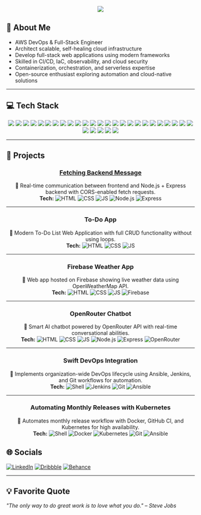 <p align="center">
  <img src="https://readme-typing-svg.demolab.com?font=Fira+Code&size=24&pause=1000&color=00FF00&center=true&vCenter=true&width=700&lines=Hello+Tech+Visionaries!;I+am+Tripti+Singh;AWS+DevOps+%26+Full-Stack+Engineer" />
</p>

## 💫 About Me

* AWS DevOps & Full-Stack Engineer
* Architect scalable, self-healing cloud infrastructure
* Develop full-stack web applications using modern frameworks
* Skilled in CI/CD, IaC, observability, and cloud security
* Containerization, orchestration, and serverless expertise
* Open-source enthusiast exploring automation and cloud-native solutions

---

## 💻 Tech Stack

<p align="center">
<!-- Backend / DevOps --> <img src="https://img.shields.io/badge/Shell_Script-%2312100E.svg?style=for-the-badge&logo=gnu-bash&logoColor=white" /> <img src="https://img.shields.io/badge/Python-%2314354C.svg?style=for-the-badge&logo=python&logoColor=white" /> <img src="https://img.shields.io/badge/AWS-%23FF9900.svg?style=for-the-badge&logo=amazon-aws&logoColor=white" /> <img src="https://img.shields.io/badge/Jenkins-%23D24939.svg?style=for-the-badge&logo=jenkins&logoColor=white" /> <img src="https://img.shields.io/badge/GitLab_CI-%23FC6D26.svg?style=for-the-badge&logo=gitlab&logoColor=white" /> <img src="https://img.shields.io/badge/Git-%23F05032.svg?style=for-the-badge&logo=git&logoColor=white" /> <img src="https://img.shields.io/badge/GitHub_Actions-%232088FF.svg?style=for-the-badge&logo=github-actions&logoColor=white" /> <!-- Cloud & Infra --> <img src="https://img.shields.io/badge/Docker-%230db7ed.svg?style=for-the-badge&logo=docker&logoColor=white" /> <img src="https://img.shields.io/badge/Kubernetes-%23326CE5.svg?style=for-the-badge&logo=kubernetes&logoColor=white" /> <img src="https://img.shields.io/badge/Terraform-%237B42BC.svg?style=for-the-badge&logo=terraform&logoColor=white" /> <img src="https://img.shields.io/badge/Ansible-%23EE0000.svg?style=for-the-badge&logo=ansible&logoColor=white" /> <!-- AWS Services --> <img src="https://img.shields.io/badge/EC2-%230072C6.svg?style=for-the-badge&logo=amazonaws&logoColor=white" /> <img src="https://img.shields.io/badge/S3-%239C9C9C.svg?style=for-the-badge&logo=amazonaws&logoColor=white" /> <img src="https://img.shields.io/badge/RDS-%23007DBC.svg?style=for-the-badge&logo=amazonaws&logoColor=white" /> <img src="https://img.shields.io/badge/Lambda-%23FF9900.svg?style=for-the-badge&logo=awslambda&logoColor=white" /> <img src="https://img.shields.io/badge/IAM-%230079C1.svg?style=for-the-badge&logo=amazonaws&logoColor=white" /> <img src="https://img.shields.io/badge/CloudFormation-%23D34E00.svg?style=for-the-badge&logo=amazonaws&logoColor=white" /> <img src="https://img.shields.io/badge/CloudWatch-%23232F3E.svg?style=for-the-badge&logo=amazonaws&logoColor=white" /> <!-- Networking & CDN --> <img src="https://img.shields.io/badge/Route_53-%233B82F6.svg?style=for-the-badge&logo=amazonaws&logoColor=white" /> <img src="https://img.shields.io/badge/API_Gateway-%23232F3E.svg?style=for-the-badge&logo=amazonaws&logoColor=white" /> <img src="https://img.shields.io/badge/CloudFront-%23FF9900.svg?style=for-the-badge&logo=amazonaws&logoColor=white" /> <!-- Full-Stack Web --> <img src="https://img.shields.io/badge/HTML5-%23E34F26.svg?style=for-the-badge&logo=html5&logoColor=white" /> <img src="https://img.shields.io/badge/CSS3-%231572B6.svg?style=for-the-badge&logo=css3&logoColor=white" /> <img src="https://img.shields.io/badge/JavaScript-%23F7DF1E.svg?style=for-the-badge&logo=javascript&logoColor=black" /> <img src="https://img.shields.io/badge/Node.js-%23339933.svg?style=for-the-badge&logo=node.js&logoColor=white" /> <img src="https://img.shields.io/badge/Express-%23000000.svg?style=for-the-badge&logo=express&logoColor=white" /> <img src="https://img.shields.io/badge/React-%2361DAFB.svg?style=for-the-badge&logo=react&logoColor=black" /> <img src="https://img.shields.io/badge/Next.js-%23000000.svg?style=for-the-badge&logo=next.js&logoColor=white" /> <img src="https://img.shields.io/badge/Firebase-%23FFCA28.svg?style=for-the-badge&logo=firebase&logoColor=black" /> <img src="https://img.shields.io/badge/MongoDB-%2347A248.svg?style=for-the-badge&logo=mongodb&logoColor=white" /> </p>

---

## 🚀 Projects

<div align="center">

### [Fetching Backend Message](https://github.com/Trptisingh/Fetching-Backend-Message.git)
📌 Real-time communication between frontend and Node.js + Express backend with CORS-enabled fetch requests.  
**Tech:** ![HTML](https://img.shields.io/badge/HTML5-E34F26?style=for-the-badge&logo=html5&logoColor=white) ![CSS](https://img.shields.io/badge/CSS3-1572B6?style=for-the-badge&logo=css3&logoColor=white) ![JS](https://img.shields.io/badge/JS-F7DF1E?style=for-the-badge&logo=javascript&logoColor=black) ![Node.js](https://img.shields.io/badge/Node.js-339933?style=for-the-badge&logo=node.js&logoColor=white) ![Express](https://img.shields.io/badge/Express-000000?style=for-the-badge&logo=express&logoColor=white)

---

### To-Do App
📌 Modern To-Do List Web Application with full CRUD functionality without using loops.  
**Tech:** ![HTML](https://img.shields.io/badge/HTML5-E34F26?style=for-the-badge&logo=html5&logoColor=white) ![CSS](https://img.shields.io/badge/CSS3-1572B6?style=for-the-badge&logo=css3&logoColor=white) ![JS](https://img.shields.io/badge/JS-F7DF1E?style=for-the-badge&logo=javascript&logoColor=black)

---

### Firebase Weather App
📌 Web app hosted on Firebase showing live weather data using OpenWeatherMap API.  
**Tech:** ![HTML](https://img.shields.io/badge/HTML5-E34F26?style=for-the-badge&logo=html5&logoColor=white) ![CSS](https://img.shields.io/badge/CSS3-1572B6?style=for-the-badge&logo=css3&logoColor=white) ![JS](https://img.shields.io/badge/JS-F7DF1E?style=for-the-badge&logo=javascript&logoColor=black) ![Firebase](https://img.shields.io/badge/Firebase-FFCA28?style=for-the-badge&logo=firebase&logoColor=white)

---

### OpenRouter Chatbot
📌 Smart AI chatbot powered by OpenRouter API with real-time conversational abilities.  
**Tech:** ![HTML](https://img.shields.io/badge/HTML5-E34F26?style=for-the-badge&logo=html5&logoColor=white) ![CSS](https://img.shields.io/badge/CSS3-1572B6?style=for-the-badge&logo=css3&logoColor=white) ![JS](https://img.shields.io/badge/JS-F7DF1E?style=for-the-badge&logo=javascript&logoColor=black) ![Node.js](https://img.shields.io/badge/Node.js-339933?style=for-the-badge&logo=node.js&logoColor=white) ![Express](https://img.shields.io/badge/Express-000000?style=for-the-badge&logo=express&logoColor=white) ![OpenRouter](https://img.shields.io/badge/OpenRouter-000000?style=for-the-badge&logo=google&logoColor=white)

---

### Swift DevOps Integration
📌 Implements organization-wide DevOps lifecycle using Ansible, Jenkins, and Git workflows for automation.  
**Tech:** ![Shell](https://img.shields.io/badge/Shell_Script-12100E?style=for-the-badge&logo=gnu-bash&logoColor=white) ![Jenkins](https://img.shields.io/badge/Jenkins-D24939?style=for-the-badge&logo=jenkins&logoColor=white) ![Git](https://img.shields.io/badge/Git-F05032?style=for-the-badge&logo=git&logoColor=white) ![Ansible](https://img.shields.io/badge/Ansible-EE0000?style=for-the-badge&logo=ansible&logoColor=white)

---

### Automating Monthly Releases with Kubernetes
📌 Automates monthly release workflow with Docker, GitHub CI, and Kubernetes for high availability.  
**Tech:** ![Shell](https://img.shields.io/badge/Shell_Script-12100E?style=for-the-badge&logo=gnu-bash&logoColor=white) ![Docker](https://img.shields.io/badge/Docker-0db7ed?style=for-the-badge&logo=docker&logoColor=white) ![Kubernetes](https://img.shields.io/badge/Kubernetes-326CE5?style=for-the-badge&logo=kubernetes&logoColor=white) ![Git](https://img.shields.io/badge/Git-F05032?style=for-the-badge&logo=git&logoColor=white) ![Ansible](https://img.shields.io/badge/Ansible-EE0000?style=for-the-badge&logo=ansible&logoColor=white)

</div>



## 🌐 Socials
[![LinkedIn](https://img.shields.io/badge/LinkedIn-%230077B5.svg?style=for-the-badge&logo=linkedin&logoColor=white)](https://www.linkedin.com/in/-triptisingh/)
[![Dribbble](https://img.shields.io/badge/Dribbble-%23EA4C89.svg?style=for-the-badge&logo=dribbble&logoColor=white)](https://dribbble.com/tripti_singh)
[![Behance](https://img.shields.io/badge/Behance-%230057FF.svg?style=for-the-badge&logo=behance&logoColor=white)](https://www.behance.net/triptisingh35)


---

## 💡 Favorite Quote

*"The only way to do great work is to love what you do." – Steve Jobs*

